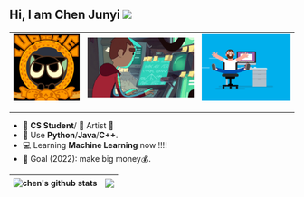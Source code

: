 ## Hi, I am Chen Junyi <img src="https://media.giphy.com/media/hvRJCLFzcasrR4ia7z/giphy.gif" width="25px"> 


|<img src="/img/banner.gif" />|<img src="/img/coder2.gif" />|<img src="/img/coder.gif"/>
| ------------- | ------------- |------------- |

<hr/>

- 🤖️  **CS Student**/ 🎨 Artist 🎸 
- 👶  Use **Python**/**Java**/**C++**. 
- 💻  Learning **Machine Learning** now !!!!
- 🎯 Goal (2022): make big money💰.


<div align="center">
  
|<img align="center" src="https://github-readme-stats.vercel.app/api?username=chenjunyi1999&show_icons=true&include_all_commits=true&theme=buefy&hide_border=true" alt="chen's github stats" /></a> |<img align="center" src="https://github-readme-stats.vercel.app/api/top-langs/?username=chenjunyi1999&layout=compact&theme=buefy&hide_border=true" /></a> |
| ------------- | ------------- |
  
</div>

<br />
<br />
<!--START_SECTION:badges-->
<!--END_SECTION:badges-->
